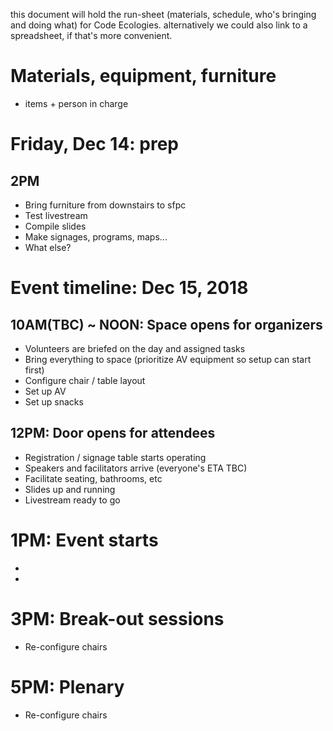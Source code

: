 this document will hold the run-sheet (materials, schedule, who's bringing and doing what) for Code Ecologies. alternatively we could also link to a spreadsheet, if that's more convenient.

# Materials, equipment, furniture
- items + person in charge

# Friday, Dec 14: prep

## 2PM
- Bring furniture from downstairs to sfpc
- Test livestream
- Compile slides
- Make signages, programs, maps...
- What else?

# Event timeline: Dec 15, 2018

## 10AM(TBC) ~ NOON: Space opens for organizers 
- Volunteers are briefed on the day and assigned tasks
- Bring everything to space (prioritize AV equipment so setup can start first)
- Configure chair / table layout
- Set up AV
- Set up snacks

## 12PM: Door opens for attendees
- Registration / signage table starts operating
- Speakers and facilitators arrive (everyone's ETA TBC)
- Facilitate seating, bathrooms, etc
- Slides up and running
- Livestream ready to go

# 1PM: Event starts
- 
- 

# 3PM: Break-out sessions
- Re-configure chairs

# 5PM: Plenary
- Re-configure chairs
